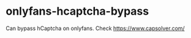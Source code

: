 # onlyfans-hcaptcha-bypass
Can bypass hCaptcha on onlyfans. Check https://www.capsolver.com/ 


































